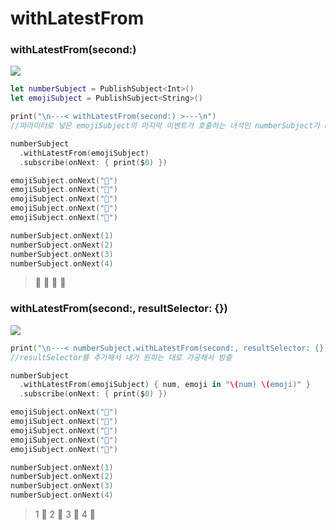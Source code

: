 # withLatestFrom

### withLatestFrom(second:)

![](https://images.velog.io/images/dev_kickbell/post/a44bee84-5979-4322-9cbb-78f804cced84/image.png)
```swift
let numberSubject = PublishSubject<Int>()
let emojiSubject = PublishSubject<String>()

print("\n---< withLatestFrom(second:) >---\n")
//파라미터로 넣은 emojiSubject의 마지막 이벤트가 호출하는 녀석인 numberSubject가 onNext 될 때마다 방출

numberSubject
  .withLatestFrom(emojiSubject)
  .subscribe(onNext: { print($0) })

emojiSubject.onNext("🐰")
emojiSubject.onNext("🙉")
emojiSubject.onNext("🐷")
emojiSubject.onNext("🐽")
emojiSubject.onNext("🐯")

numberSubject.onNext(1)
numberSubject.onNext(2)
numberSubject.onNext(3)
numberSubject.onNext(4)
```

>  🐯
🐯
🐯
🐯






### withLatestFrom(second:, resultSelector: {})

![](https://images.velog.io/images/dev_kickbell/post/be80e715-5c42-40f8-911a-1235b09c5776/image.png)

```swift
print("\n---< numberSubject.withLatestFrom(second:, resultSelector: {}) >---\n")
//resultSelector를 추가해서 내가 원하는 대로 가공해서 방출

numberSubject
  .withLatestFrom(emojiSubject) { num, emoji in "\(num) \(emoji)" }
  .subscribe(onNext: { print($0) })

emojiSubject.onNext("🐰")
emojiSubject.onNext("🙉")
emojiSubject.onNext("🐷")
emojiSubject.onNext("🐽")
emojiSubject.onNext("🐯")

numberSubject.onNext(1)
numberSubject.onNext(2)
numberSubject.onNext(3)
numberSubject.onNext(4)
````

> 1 🐯
2 🐯
3 🐯
4 🐯

